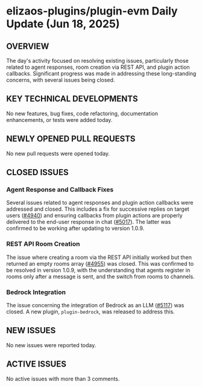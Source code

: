 # elizaos-plugins/plugin-evm Daily Update (Jun 18, 2025)
## OVERVIEW 
The day's activity focused on resolving existing issues, particularly those related to agent responses, room creation via REST API, and plugin action callbacks. Significant progress was made in addressing these long-standing concerns, with several issues being closed.

## KEY TECHNICAL DEVELOPMENTS

No new features, bug fixes, code refactoring, documentation enhancements, or tests were added today.

## NEWLY OPENED PULL REQUESTS
No new pull requests were opened today.

## CLOSED ISSUES

### Agent Response and Callback Fixes
Several issues related to agent responses and plugin action callbacks were addressed and closed. This includes a fix for successive replies on target users ([#4940](https://github.com/elizaos-plugins/plugin-evm/issues/4940)) and ensuring callbacks from plugin actions are properly delivered to the end-user response in chat ([#5017](https://github.com/elizaos-plugins/plugin-evm/issues/5017)). The latter was confirmed to be working after updating to version 1.0.9.

### REST API Room Creation
The issue where creating a room via the REST API initially worked but then returned an empty rooms array ([#4955](https://github.com/elizaos-plugins/plugin-evm/issues/4955)) was closed. This was confirmed to be resolved in version 1.0.9, with the understanding that agents register in rooms only after a message is sent, and the switch from rooms to channels.

### Bedrock Integration
The issue concerning the integration of Bedrock as an LLM ([#5117](https://github.com/elizaos-plugins/plugin-evm/issues/5117)) was closed. A new plugin, `plugin-bedrock`, was released to address this.

## NEW ISSUES
No new issues were reported today.

## ACTIVE ISSUES

No active issues with more than 3 comments.